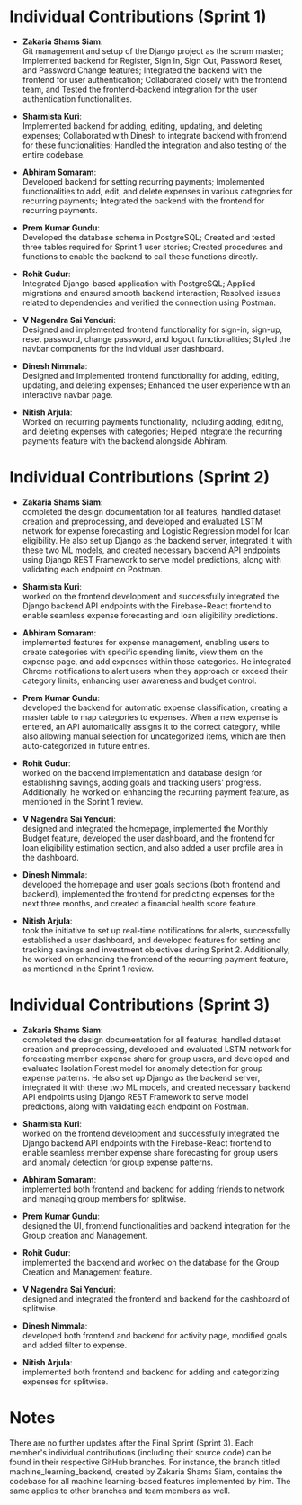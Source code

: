 # Individual Contributions (Sprint 1)

- **Zakaria Shams Siam**:  
  Git management and setup of the Django project as the scrum master; Implemented backend for Register, Sign In, Sign Out, Password Reset, and Password Change features; Integrated the backend with the frontend for user authentication; Collaborated closely with the frontend team, and Tested the frontend-backend integration for the user authentication functionalities.

- **Sharmista Kuri**:  
  Implemented backend for adding, editing, updating, and deleting expenses; Collaborated with Dinesh to integrate backend with frontend for these functionalities; Handled the integration and also testing of the entire codebase.

- **Abhiram Somaram**:  
  Developed backend for setting recurring payments; Implemented functionalities to add, edit, and delete expenses in various categories for recurring payments; Integrated the backend with the frontend for recurring payments.

- **Prem Kumar Gundu**:  
  Developed the database schema in PostgreSQL; Created and tested three tables required for Sprint 1 user stories; Created procedures and functions to enable the backend to call these functions directly.

- **Rohit Gudur**:  
  Integrated Django-based application with PostgreSQL; Applied migrations and ensured smooth backend interaction; Resolved issues related to dependencies and verified the connection using Postman.

- **V Nagendra Sai Yenduri**:  
  Designed and implemented frontend functionality for sign-in, sign-up, reset password, change password, and logout functionalities; Styled the navbar components for the individual user dashboard.

- **Dinesh Nimmala**:  
  Designed and Implemented frontend functionality for adding, editing, updating, and deleting expenses; Enhanced the user experience with an interactive navbar page.

- **Nitish Arjula**:  
  Worked on recurring payments functionality, including adding, editing, and deleting expenses with categories; Helped integrate the recurring payments feature with the backend alongside Abhiram.


# Individual Contributions (Sprint 2)

- **Zakaria Shams Siam**:  
  completed the design documentation for all features, handled dataset creation and preprocessing, and developed and evaluated LSTM network for expense forecasting and Logistic Regression model for loan eligibility. He also set up Django as the backend server, integrated it with these two ML models, and created necessary backend API endpoints using Django REST Framework to serve model predictions, along with validating each endpoint on Postman.

- **Sharmista Kuri**:  
  worked on the frontend development and successfully integrated the Django backend API endpoints with the Firebase-React frontend to enable seamless expense forecasting and loan eligibility predictions.

- **Abhiram Somaram**:  
  implemented features for expense management, enabling users to create categories with specific spending limits, view them on the expense page, and add expenses within those categories. He integrated Chrome notifications to alert users when they approach or exceed their category limits, enhancing user awareness and budget control.

- **Prem Kumar Gundu**:  
  developed the backend for automatic expense classification, creating a master table to map categories to expenses. When a new expense is entered, an API automatically assigns it to the correct category, while also allowing manual selection for uncategorized items, which are then auto-categorized in future entries.

- **Rohit Gudur**:  
  worked on the backend implementation and database design for establishing savings, adding goals and tracking users' progress. Additionally, he worked on enhancing the recurring payment feature, as mentioned in the Sprint 1 review.

- **V Nagendra Sai Yenduri**:  
  designed and integrated the homepage, implemented the Monthly Budget feature, developed the user dashboard, and the frontend for loan eligibility estimation section, and also added a user profile area in the dashboard.

- **Dinesh Nimmala**:  
  developed the homepage and user goals sections (both frontend and backend), implemented the frontend for predicting expenses for the next three months, and created a financial health score feature.

- **Nitish Arjula**:  
  took the initiative to set up real-time notifications for alerts, successfully established a user dashboard, and developed features for setting and tracking savings and investment objectives during Sprint 2. Additionally, he worked on enhancing the frontend of the recurring payment feature, as mentioned in the Sprint 1 review.


# Individual Contributions (Sprint 3)

- **Zakaria Shams Siam**:  
  completed the design documentation for all features, handled dataset creation and preprocessing, developed and evaluated LSTM network for forecasting member expense share for group users, and developed and evaluated Isolation Forest model for anomaly detection for group expense patterns. He also set up Django as the backend server, integrated it with these two ML models, and created necessary backend API endpoints using Django REST Framework to serve model predictions, along with validating each endpoint on Postman.

- **Sharmista Kuri**:  
  worked on the frontend development and successfully integrated the Django backend API endpoints with the Firebase-React frontend to enable seamless member expense share forecasting for group users and anomaly detection for group expense patterns.

- **Abhiram Somaram**:  
  implemented both frontend and backend for adding friends to network and managing group members for splitwise.

- **Prem Kumar Gundu**:  
  designed the UI, frontend functionalities and backend integration for the Group creation and Management.
  
- **Rohit Gudur**:  
  implemented the backend and worked on the database for the Group Creation and Management feature.

- **V Nagendra Sai Yenduri**:  
  designed and integrated the frontend and backend for the dashboard of splitwise.

- **Dinesh Nimmala**:  
  developed both frontend and backend for activity page, modified goals and added filter to expense.

- **Nitish Arjula**:  
  implemented both frontend and backend for adding and categorizing expenses for splitwise.


# Notes
There are no further updates after the Final Sprint (Sprint 3). 
Each member's individual contributions (including their source code) can be found in their respective GitHub branches. For instance, the branch titled machine_learning_backend, created by Zakaria Shams Siam, contains the codebase for all machine learning-based features implemented by him. The same applies to other branches and team members as well.
